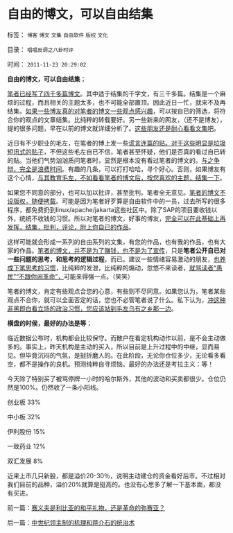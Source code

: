 # 自由的博文，可以自由结集

标签： `博客` `博文` `文集` `自由软件` `版权` `文化` 

目录： `唱唱反调之八卦时评`

时间： `2011-11-23 20:29:02`

**自由的博文，可以自由结集**；

[笔者已经写了四千多篇博文](../../../2009/8/7/在新浪写博文不比写书容易.md)。其中适于结集的千字文，有三千多篇。结集是一个麻烦的过程，而且相关的主题太多，也不可能全部置顶。因此近日一忙，就来不及再结集。[如果一些博友真的对笔者的博文一些观点感兴趣](../../../2010/6/24/中国传统书生只会造反不会做饭.md)，可以按自已的筛选，将符合你的观点的文章结集。比纯粹的转载要好。另一些新来的网友，（还不是博友），提的很多问题，早在以前的博文就详细分析了。[这些朋友还是耐心看看文集吧](http://blog.sina.com.cn/s/articlelist_1432593997_3_1.html)。

近日有不少职业的毛左，在笔者的博上发一些[谎言连篇的贴。对于这些明显是垃圾短讯式的贴子](../../../2009/8/22/刀笔吏之史诗与史实.md)，不但这些毛左自已不信，笔者甚至怀疑，他们是否真的看过自已转的贴。当他们气势汹汹质问笔者时，显然是根本没有看过笔者的博文的。[与之争辩，完全是浪费时间](../../../2011/3/4/请把话说清楚！沟通科学不是万能的.md)。有趣的几条，可以打打哈哈，寻个好心。否则，如果博友有这个心情，[与其教育毛左，不如看看笔者的博文后，按您喜欢的主题，结集一下](../../../2010/6/28/个体价值观之大学无书.md)。

如果您不同意的部分，也可以加以批评，甚至批判。笔者全无意见。[笔者的博文不设版权，随便拷载](../../../2011/1/25/博客匿名减少收入；基金缺钱三步曲；.md)。可能是因为笔者好歹算是自由软件中的一员，过去所写的很多程序，都免费扔到linux/apache/jakarta这些社区中。除了SAP的项目要收钱以外，统统不收钱的习惯。所以对笔者的博文，好事的博友，[完全可以在此基础上再发挥，结集，批判，评论，附上你自已的作品](../../../2010/5/14/文化劣根性看博客论坛圈子.md)。

这样可能就会形成一系列的自由系列的文集，有您的作品，也有我的作品，也有大家的作品。[笔者的博文，并不是为了赚钱，也不是为了宣传](../../../2009/6/30/博客媚俗丧失独立观点就没有价值了.md)，只是**笔者公开自已对一些问题的思考，和思考的逻辑过程**，而已。建议一些情绪容易激动的朋友，[也养成下笔思考的习惯](../../../2009/1/24/博客是试探社会人性意识的探针.md)，比纯粹的发泄，比纯粹的煽动，忽悠不来读者，[就骂读者“愚民”“不跟你闹革命”，](../../../2010/7/22/想学会批评，就不要发泄.md)可能来得强一点。（笑笑）

笔者的博文，肯定有些观点合您的心意，有些则不尽同意。如果您认为，笔者某些观点不合你，就可以全面否定的话，您也不必管笔者说了什么。私下认为，[冲这种非黑即白看立场的政治习惯，您应该站到毛左乌有之乡那一边](http://darthvad.blog.163.com/blog/static/53399470201061493946107/)。

**横盘的时侯，最好的办法是等**；

临近数据公布时，机构都会比较保守。而散户在看定机构动作以前，是不会主动做多的。事实上，昨天机构是主动的买入，所以目前是上升过程中的中继，显而易见。但毕竟沉闷的气氛，是挺折磨人的。在此阶段，无论你仓位多少，无论看多看空，都不是操作的良机。预测纯粹自寻烦恼。最好的办法还是考拉主义：等！

今天除了特别买了被骂停牌一小时的哈尔斯外，其他的波动和买卖都很少。仓位仍然是100%。仍然收了一条小阳线。

创业板 33%

中小板 32%

伊利股份 15%

一致药业 12%

双汇发展 8%

近来上市几只新股，都是溢价20-30％，说明主动建仓的资金看好后市。不过相对我们目前的品种，溢价20%就算是挺高的。也没有心思多了解一下基本面，都没有买进。



前一篇：[赛义夫是利比亚的和平礼物，还是革命的弥赛亚？](../../../2011/11/23/赛义夫是利比亚的和平礼物，还是革命的弥赛亚？.md)

后一篇：[中世纪领主制的机理和蒋介石的统治术](../../../2011/11/24/中世纪领主制的机理和蒋介石的统治术.md)